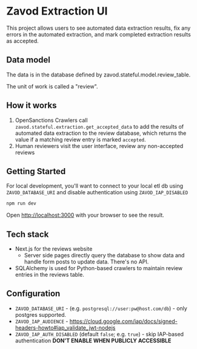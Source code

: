 # Zavod Extraction UI

This project allows users to see automated data extraction results, fix any errors in the automated extraction, and mark completed extraction results as accepted.


## Data model

The data is in the database defined by zavod.stateful.model.review_table.

The unit of work is called a "review".


## How it works

1. OpenSanctions Crawlers call `zavod.stateful.extraction.get_accepted_data` to add the results of automated data extraction to the review database, which returns the value if a matching review entry is marked `accepted`.
2. Human reviewers visit the user interface, review any non-accepted reviews


## Getting Started

For local development, you'll want to connect to your local etl db using `ZAVOD_DATABASE_URI` and disable authentication using `ZAVOD_IAP_DISABLED`

```bash
npm run dev
```

Open [http://localhost:3000](http://localhost:3000) with your browser to see the result.


## Tech stack

- Next.js for the reviews website
  - Server side pages directly query the database to show data and handle form posts to update data. There's no API.
- SQLAlchemy is used for Python-based crawlers to maintain review entries in the reviews table.


## Configuration

- `ZAVOD_DATABASE_URI` - (e.g. `postgresql://user:pw@host.com/db`) - only postgres supported.
- `ZAVOD_IAP_AUDIENCE` - https://cloud.google.com/iap/docs/signed-headers-howto#iap_validate_jwt-nodejs
- `ZAVOD_IAP_AUTH_DISABLED` (default `false`; e.g. `true`) - skip IAP-based authentication **DON'T ENABLE WHEN PUBLICLY ACCESSIBLE**
